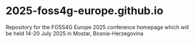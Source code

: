 # 2025-foss4g-europe.github.io
Repository for the FOSS4G Europe 2025 conference homepage which will be held 14-20 July 2025 in Mostar, Bosnia-Herzegovina
